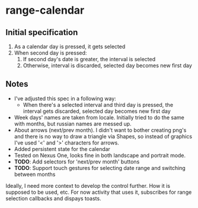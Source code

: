 range-calendar
==============

## Initial specification
1. As a calendar day is pressed, it gets selected
2. When second day is pressed:
    1. If second day's date is greater, the interval is selected
    2. Otherwise, interval is discarded, selected day becomes new first day

## Notes
* I've adjusted this spec in a following way:
    * When there's a selected interval and third day is pressed,
    the interval gets discarded, selected day becomes new first day
* Week days' names are taken from locale. Initially tried to do the same with months, but russian names
are messed up.
* About arrows (next/prev month). I didn't want to bother creating png's and there is no way to
draw a triangle via Shapes, so instead of graphics I've used '<' and '>' characters
for arrows.
* Added persistent state for the calendar
* Tested on Nexus One, looks fine in both landscape and portrait mode.
* **TODO**: Add selectors for 'next/prev month' buttons
* **TODO**: Support touch gestures for selecting date range and switching between months

Ideally, I need more context to develop the control further. How it is supposed to be used, etc.
For now activity that uses it, subscribes for range selection callbacks and dispays toasts.
